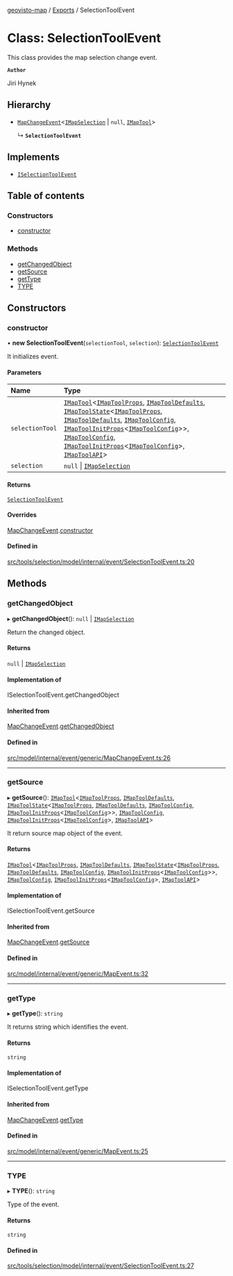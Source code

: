 [geovisto-map](../README.md) / [Exports](../modules.md) / SelectionToolEvent

# Class: SelectionToolEvent

This class provides the map selection change event.

**`Author`**

Jiri Hynek

## Hierarchy

- [`MapChangeEvent`](MapChangeEvent.md)\<[`IMapSelection`](../interfaces/IMapSelection.md) \| ``null``, [`IMapTool`](../interfaces/IMapTool.md)\>

  ↳ **`SelectionToolEvent`**

## Implements

- [`ISelectionToolEvent`](../modules.md#iselectiontoolevent)

## Table of contents

### Constructors

- [constructor](SelectionToolEvent.md#constructor)

### Methods

- [getChangedObject](SelectionToolEvent.md#getchangedobject)
- [getSource](SelectionToolEvent.md#getsource)
- [getType](SelectionToolEvent.md#gettype)
- [TYPE](SelectionToolEvent.md#type)

## Constructors

### constructor

• **new SelectionToolEvent**(`selectionTool`, `selection`): [`SelectionToolEvent`](SelectionToolEvent.md)

It initializes event.

#### Parameters

| Name | Type |
| :------ | :------ |
| `selectionTool` | [`IMapTool`](../interfaces/IMapTool.md)\<[`IMapToolProps`](../modules.md#imaptoolprops), [`IMapToolDefaults`](../interfaces/IMapToolDefaults.md), [`IMapToolState`](../interfaces/IMapToolState.md)\<[`IMapToolProps`](../modules.md#imaptoolprops), [`IMapToolDefaults`](../interfaces/IMapToolDefaults.md), [`IMapToolConfig`](../modules.md#imaptoolconfig), [`IMapToolInitProps`](../modules.md#imaptoolinitprops)\<[`IMapToolConfig`](../modules.md#imaptoolconfig)\>\>, [`IMapToolConfig`](../modules.md#imaptoolconfig), [`IMapToolInitProps`](../modules.md#imaptoolinitprops)\<[`IMapToolConfig`](../modules.md#imaptoolconfig)\>, [`IMapToolAPI`](../modules.md#imaptoolapi)\> |
| `selection` | ``null`` \| [`IMapSelection`](../interfaces/IMapSelection.md) |

#### Returns

[`SelectionToolEvent`](SelectionToolEvent.md)

#### Overrides

[MapChangeEvent](MapChangeEvent.md).[constructor](MapChangeEvent.md#constructor)

#### Defined in

[src/tools/selection/model/internal/event/SelectionToolEvent.ts:20](https://github.com/geovisto/geovisto-map/blob/e22d774889dbc28cc1ec62933ecf6bab6690f172/src/tools/selection/model/internal/event/SelectionToolEvent.ts#L20)

## Methods

### getChangedObject

▸ **getChangedObject**(): ``null`` \| [`IMapSelection`](../interfaces/IMapSelection.md)

Return the changed object.

#### Returns

``null`` \| [`IMapSelection`](../interfaces/IMapSelection.md)

#### Implementation of

ISelectionToolEvent.getChangedObject

#### Inherited from

[MapChangeEvent](MapChangeEvent.md).[getChangedObject](MapChangeEvent.md#getchangedobject)

#### Defined in

[src/model/internal/event/generic/MapChangeEvent.ts:26](https://github.com/geovisto/geovisto-map/blob/e22d774889dbc28cc1ec62933ecf6bab6690f172/src/model/internal/event/generic/MapChangeEvent.ts#L26)

___

### getSource

▸ **getSource**(): [`IMapTool`](../interfaces/IMapTool.md)\<[`IMapToolProps`](../modules.md#imaptoolprops), [`IMapToolDefaults`](../interfaces/IMapToolDefaults.md), [`IMapToolState`](../interfaces/IMapToolState.md)\<[`IMapToolProps`](../modules.md#imaptoolprops), [`IMapToolDefaults`](../interfaces/IMapToolDefaults.md), [`IMapToolConfig`](../modules.md#imaptoolconfig), [`IMapToolInitProps`](../modules.md#imaptoolinitprops)\<[`IMapToolConfig`](../modules.md#imaptoolconfig)\>\>, [`IMapToolConfig`](../modules.md#imaptoolconfig), [`IMapToolInitProps`](../modules.md#imaptoolinitprops)\<[`IMapToolConfig`](../modules.md#imaptoolconfig)\>, [`IMapToolAPI`](../modules.md#imaptoolapi)\>

It return source map object of the event.

#### Returns

[`IMapTool`](../interfaces/IMapTool.md)\<[`IMapToolProps`](../modules.md#imaptoolprops), [`IMapToolDefaults`](../interfaces/IMapToolDefaults.md), [`IMapToolState`](../interfaces/IMapToolState.md)\<[`IMapToolProps`](../modules.md#imaptoolprops), [`IMapToolDefaults`](../interfaces/IMapToolDefaults.md), [`IMapToolConfig`](../modules.md#imaptoolconfig), [`IMapToolInitProps`](../modules.md#imaptoolinitprops)\<[`IMapToolConfig`](../modules.md#imaptoolconfig)\>\>, [`IMapToolConfig`](../modules.md#imaptoolconfig), [`IMapToolInitProps`](../modules.md#imaptoolinitprops)\<[`IMapToolConfig`](../modules.md#imaptoolconfig)\>, [`IMapToolAPI`](../modules.md#imaptoolapi)\>

#### Implementation of

ISelectionToolEvent.getSource

#### Inherited from

[MapChangeEvent](MapChangeEvent.md).[getSource](MapChangeEvent.md#getsource)

#### Defined in

[src/model/internal/event/generic/MapEvent.ts:32](https://github.com/geovisto/geovisto-map/blob/e22d774889dbc28cc1ec62933ecf6bab6690f172/src/model/internal/event/generic/MapEvent.ts#L32)

___

### getType

▸ **getType**(): `string`

It returns string which identifies the event.

#### Returns

`string`

#### Implementation of

ISelectionToolEvent.getType

#### Inherited from

[MapChangeEvent](MapChangeEvent.md).[getType](MapChangeEvent.md#gettype)

#### Defined in

[src/model/internal/event/generic/MapEvent.ts:25](https://github.com/geovisto/geovisto-map/blob/e22d774889dbc28cc1ec62933ecf6bab6690f172/src/model/internal/event/generic/MapEvent.ts#L25)

___

### TYPE

▸ **TYPE**(): `string`

Type of the event.

#### Returns

`string`

#### Defined in

[src/tools/selection/model/internal/event/SelectionToolEvent.ts:27](https://github.com/geovisto/geovisto-map/blob/e22d774889dbc28cc1ec62933ecf6bab6690f172/src/tools/selection/model/internal/event/SelectionToolEvent.ts#L27)
